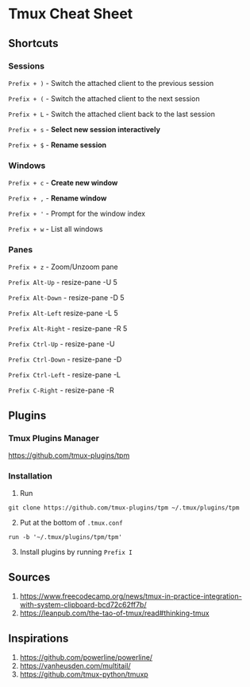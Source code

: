 # Tmux Cheat Sheet

## Shortcuts

### Sessions

`Prefix + )` - Switch the attached client to the previous session

`Prefix + (` - Switch the attached client to the next session

`Prefix + L` - Switch the attached client back to the last session

`Prefix + s` - **Select new session interactively**

`Prefix + $` - **Rename session**


### Windows

`Prefix + c` - **Create new window**

`Prefix + ,` - **Rename window**

`Prefix + '` - Prompt for the window index

`Prefix + w` - List all windows

### Panes

`Prefix + z` - Zoom/Unzoom pane

`Prefix Alt-Up` -	resize-pane -U 5

`Prefix Alt-Down` -	resize-pane -D 5

`Prefix Alt-Left`	resize-pane -L 5

`Prefix Alt-Right` -	resize-pane -R 5

`Prefix Ctrl-Up`	- resize-pane -U

`Prefix Ctrl-Down` -	resize-pane -D

`Prefix Ctrl-Left` -	resize-pane -L

`Prefix C-Right` -	resize-pane -R

## Plugins

### Tmux Plugins Manager

https://github.com/tmux-plugins/tpm

### Installation

1. Run
```
git clone https://github.com/tmux-plugins/tpm ~/.tmux/plugins/tpm
```

2. Put at the bottom of `.tmux.conf`
```
run -b '~/.tmux/plugins/tpm/tpm'
```

3. Install plugins by running `Prefix I`

## Sources

1. https://www.freecodecamp.org/news/tmux-in-practice-integration-with-system-clipboard-bcd72c62ff7b/
2. https://leanpub.com/the-tao-of-tmux/read#thinking-tmux

## Inspirations
1. https://github.com/powerline/powerline/
2. https://vanheusden.com/multitail/
3. https://github.com/tmux-python/tmuxp
